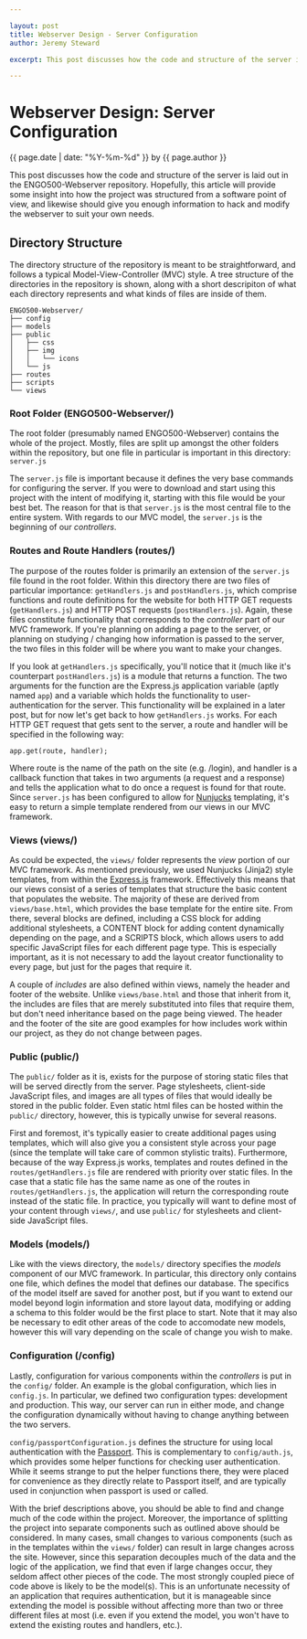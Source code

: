 ```yaml
---

layout: post 
title: Webserver Design - Server Configuration
author: Jeremy Steward

excerpt: This post discusses how the code and structure of the server is laid out in the ENGO500-Webserver repository. Hopefully, this article will provide some insight into how the project was structured from a software point of view, and likewise should give you enough information to hack and modify the webserver to suit your own needs. 

---
```

# Webserver Design: Server Configuration
<p class='blog-post-meta'>{{ page.date | date: "%Y-%m-%d" }} by {{ page.author }}</p>

This post discusses how the code and structure of the server is laid out in the ENGO500-Webserver repository. Hopefully, this article will provide some insight into how the project was structured from a software point of view, and likewise should give you enough information to hack and modify the webserver to suit your own needs. 

## Directory Structure

The directory structure of the repository is meant to be straightforward, and follows a typical Model-View-Controller (MVC) style. A tree structure of the directories in the repository is shown, along with a short descripiton of what each directory represents and what kinds of files are inside of them.

    ENGO500-Webserver/
    ├── config
    ├── models
    ├── public
    │   ├── css
    │   ├── img
    │   │   └── icons
    │   └── js
    ├── routes
    ├── scripts
    └── views
    
### Root Folder (ENGO500-Webserver/)

The root folder (presumably named ENGO500-Webserver) contains the whole of the project. Mostly, files are split up amongst the other folders within the repository, but one file in particular is important in this directory: `server.js`

The `server.js` file is important because it defines the very base commands for configuring the server. If you were to download and start using this project with the intent of modifying it, starting with this file would be your best bet. The reason for that is that `server.js` is the most central file to the entire system. With regards to our MVC model, the `server.js` is the beginning of our *controllers*. 

### Routes and Route Handlers (routes/)

The purpose of the routes folder is primarily an extension of the `server.js` file found in the root folder. Within this directory there are two files of particular importance: `getHandlers.js` and `postHandlers.js`, which comprise functions and route definitions for the website for both HTTP GET requests (`getHandlers.js`) and HTTP POST requests (`postHandlers.js`). Again, these files constitute functionality that corresponds to the *controller* part of our MVC framework. If you're planning on adding a page to the server, or planning on studying / changing how information is passed to the server, the two files in this folder will be where you want to make your changes. 

If you look at `getHandlers.js` specifically, you'll notice that it (much like it's counterpart `postHandlers.js`) is a module that returns a function. The two arguments for the function are the Express.js application variable (aptly named `app`) and a variable which holds the functionality to user-authentication for the server. This functionality will be explained in a later post, but for now let's get back to how `getHandlers.js` works. For each HTTP GET request that gets sent to the server, a route and handler will be specified in the following way:

    app.get(route, handler); 

Where route is the name of the path on the site (e.g. /login), and handler is a callback function that takes in two arguments (a request and a response) and tells the application what to do once a request is found for that route. Since `server.js` has been configured to allow for [Nunjucks](http://jlongster.github.io/nunjucks/) templating, it's easy to return a simple template rendered from our views in our MVC framework.

### Views (views/) 

As could be expected, the `views/` folder represents the *view* portion of our MVC framework. As mentioned previously, we used Nunjucks (Jinja2) style templates, from within the [Express.js](http://expressjs.org) framework. Effectively this means that our views consist of a series of templates that structure the basic content that populates the website. The majority of these are derived from `views/base.html`, which provides the base template for the entire site. From there, several blocks are defined, including a CSS block for adding additional stylesheets, a CONTENT block for adding content dynamically depending on the page, and a SCRIPTS block, which allows users to add specific JavaScript files for each different page type. This is especially important, as it is not necessary to add the layout creator functionality to every page, but just for the pages that require it.

A couple of *includes* are also defined within views, namely the header and footer of the website. Unlike `views/base.html` and those that inherit from it, the includes are files that are merely substituted into files that require them, but don't need inheritance based on the page being viewed. The header and the footer of the site are good examples for how includes work within our project, as they do not change between pages. 

### Public (public/) 

The `public/` folder as it is, exists for the purpose of storing static files that will be served directly from the server. Page stylesheets, client-side JavaScript files, and images are all types of files that would ideally be stored in the public folder. Even static html files can be hosted within the `public/` directory, however, this is typically unwise for several reasons. 

First and foremost, it's typically easier to create additional pages using templates, which will also give you a consistent style across your page (since the template will take care of common stylistic traits). Furthermore, because of the way Express.js works, templates and routes defined in the `routes/getHandlers.js` file are rendered with priority over static files. In the case that a static file has the same name as one of the routes in `routes/getHandlers.js`, the application will return the corresponding route instead of the static file. In practice, you typically will want to define most of your content through `views/`, and use `public/` for stylesheets and client-side JavaScript files. 

### Models (models/)

Like with the views directory, the `models/` directory specifies the *models* component of our MVC framework. In particular, this directory only contains one file, which defines the model that defines our database. The specifics of the model itself are saved for another post, but if you want to extend our model beyond login information and store layout data, modifying or adding a schema to this folder would be the first place to start. Note that it may also be necessary to edit other areas of the code to accomodate new models, however this will vary depending on the scale of change you wish to make. 

### Configuration (/config)

Lastly, configuration for various components within the *controllers* is put in the `config/` folder. An example is the global configuration, which lies in `config.js`. In particular, we defined two configuration types: development and production. This way, our server can run in either mode, and change the configuration dynamically without having to change anything between the two servers. 

`config/passportConfiguration.js` defines the structure for using local authentication with the [Passport](http://passportjs.org). This is complementary to `config/auth.js`, which provides some helper functions for checking user authentication. While it seems strange to put the helper functions there, they were placed for convenience as they directly relate to Passport itself, and are typically used in conjunction when passport is used or called. 

With the brief descriptions above, you should be able to find and change much of the code within the project. Moreover, the importance of splitting the project into separate components such as outlined above should be considered. In many cases, small changes to various components (such as in the templates within the `views/` folder) can result in large changes across the site. However, since this separation decouples much of the data and the logic of the application, we find that even if large changes occur, they seldom affect other pieces of the code. The most strongly coupled piece of code above is likely to be the model(s). This is an unfortunate necessity of an application that requires authentication, but it is manageable since extending the model is possible without affecting more than two or three different files at most (i.e. even if you extend the model, you won't have to extend the existing routes and handlers, etc.).
